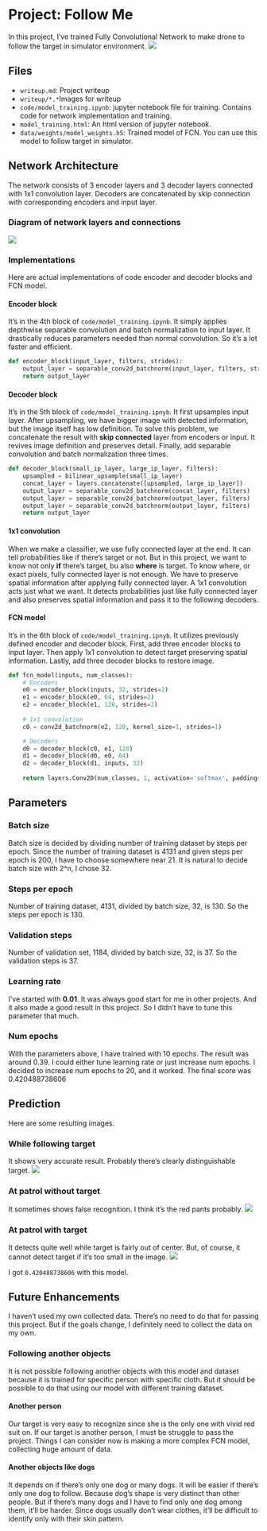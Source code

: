 # Project: Follow Me
In this project, I’ve trained Fully Convolutional Network to make drone to follow the target in simulator environment. 
![](writeup/Screen%20Shot%202018-04-13%20at%201.21.16%20PM.png)

## Files
- `writeup.md`: Project writeup
- `writeup/*.*`Images for writeup
- `code/model_training.ipynb`: jupyter notebook file for training. Contains code for network implementation and training.
- `model_training.html`: An html version of jupyter notebook. 
-  `data/weights/model_weights.h5`: Trained model of FCN. You can use this model to follow target in simulator.

## Network Architecture
The network consists of  3 encoder layers and 3 decoder layers connected with 1x1 convolution layer. Decoders are concatenated by skip connection with corresponding encoders and input layer.

### Diagram of network layers and connections
![](writeup/4A02C405-7F33-412F-864F-7D38791D9AA1.png)

### Implementations
Here are actual implementations of code encoder and decoder blocks and FCN model.

#### Encoder block
It’s in the 4th block of `code/model_training.ipynb`. It simply applies depthwise separable convolution and batch normalization to input layer. It drastically reduces parameters needed than normal convolution. So it’s a lot faster and efficient.
```python
def encoder_block(input_layer, filters, strides):
    output_layer = separable_conv2d_batchnorm(input_layer, filters, strides)
    return output_layer
```

#### Decoder block
It’s in the 5th block of `code/model_training.ipnyb`. It first upsamples input layer. After upsampling, we have bigger image with detected information, but the image itself has low definition. To solve this problem, we concatenate the result with **skip connected** layer from encoders or input. It revives image definition and preserves detail. Finally, add separable convolution and batch normalization three times.
```python
def decoder_block(small_ip_layer, large_ip_layer, filters):
    upsampled = bilinear_upsample(small_ip_layer)
    concat_layer = layers.concatenate([upsampled, large_ip_layer])
    output_layer = separable_conv2d_batchnorm(concat_layer, filters)
    output_layer = separable_conv2d_batchnorm(output_layer, filters)
    output_layer = separable_conv2d_batchnorm(output_layer, filters)
    return output_layer
```

#### 1x1 convolution
When we make a classifier, we use fully connected layer at the end. It can tell probabilities like if there’s target or not. But in this project, we want to know not only **if** there’s target, bu also **where** is target. To know where, or exact pixels, fully connected layer is not enough. We have to preserve spatial information after applying fully connected layer. A 1x1 convolution acts just what we want. It detects probabilities just like fully connected layer and also preserves spatial information and pass it to the following decoders.

#### FCN model
It’s in the 6th block of `code/model_training.ipnyb`. It utilizes previously defined encoder and decoder block. First, add three encoder blocks to input layer. Then apply 1x1 convolution to detect target preserving spatial information. Lastly, add three decoder blocks to restore image.
```python
def fcn_model(inputs, num_classes):
    # Encoders
    e0 = encoder_block(inputs, 32, strides=2)
    e1 = encoder_block(e0, 64, strides=2)
    e2 = encoder_block(e1, 128, strides=2)
    
    # 1x1 convolution
    c0 = conv2d_batchnorm(e2, 128, kernel_size=1, strides=1)

    # Decoders
    d0 = decoder_block(c0, e1, 128)
    d1 = decoder_block(d0, e0, 64)
    d2 = decoder_block(d1, inputs, 32)
    
    return layers.Conv2D(num_classes, 1, activation='softmax', padding='same')(d2)
```

## Parameters
### Batch size
Batch size is decided by dividing number of training dataset by steps per epoch. Since the number of training dataset is 4131 and given steps per epoch is 200, I have to choose somewhere near 21. It is natural to decide batch size with 2^n, I chose 32.

### Steps per epoch
Number of training dataset, 4131, divided by batch size, 32, is 130. So the steps per epoch is 130.

### Validation steps
Number of validation set, 1184, divided by batch size, 32, is 37. So the validation steps is 37.

### Learning rate
I’ve started with **0.01**. It was always good start for me in other projects. And it also made a good result in this project. So I didn’t have to tune this parameter that much.

### Num epochs
With the parameters above, I have trained with 10 epochs. The result was around 0.39. I could either tune learning rate or just increase num epochs. I decided to increase num epochs to 20, and it worked. The final score was 0.420488738606

## Prediction
Here are some resulting images.

### While following target
It shows very accurate result. Probably there’s clearly distinguishable target.
![](writeup/886E0D51-62F6-4679-AFB4-AEF1F4B3122A.png)

### At patrol without target
It sometimes shows false recognition. I think it’s the red pants probably.
![](writeup/29F94644-1B61-46AA-AF06-693FA50ED8AF.png)

### At patrol with target
It detects quite well while target is fairly out of center. But, of course, it cannot detect target if it’s too small in the image.
![](writeup/8CD84A55-ED99-4691-8D57-EFE2A640EFE3.png)

I got `0.420488738606` with this model.

## Future Enhancements
I haven’t used my own collected data. There’s no need to do that for passing this project. But if the goals change, I definitely need to collect the data on my own. 

### Following another objects
It is not possible following another objects with this model and dataset because it is trained for specific person with specific cloth. But it should be possible to do that using our model with different training dataset.

#### Another person
Our target is very easy to recognize since she is the only one with vivid red suit on. If our target is another person, I must be struggle to pass the project. Things I can consider now is making a more complex FCN model, collecting huge amount of data.

#### Another objects like dogs
It depends on if there’s only one dog or many dogs. 
It will be easier if there’s only one dog to follow. Because dog’s shape is very distinct than other people. 
But if there’s many dogs and I have to find only one dog among them, it’ll be harder. Since dogs usually don’t wear clothes, it’ll be difficult to identify only with their skin pattern.